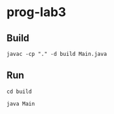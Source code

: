 # prog-lab3

## Build

```javac -cp "." -d build Main.java```


## Run

```cd build```

```java Main```
